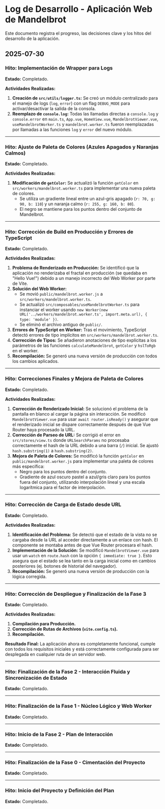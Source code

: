 # Log de Desarrollo - Aplicación Web de Mandelbrot

Este documento registra el progreso, las decisiones clave y los hitos del desarrollo de la aplicación.

## 2025-07-30

### Hito: Implementación de Wrapper para Logs

**Estado:** Completado.

**Actividades Realizadas:**

1.  **Creación de `src/utils/logger.ts`:** Se creó un módulo centralizado para el manejo de logs (`log`, `error`) con un flag `DEBUG_MODE` para activar/desactivar la salida de la consola.
2.  **Reemplazo de `console.log`:** Todas las llamadas directas a `console.log` y `console.error` en `main.ts`, `App.vue`, `HomeView.vue`, `MandelbrotViewer.vue`, `useMandelbrotWorker.ts` y `mandelbrot.worker.ts` fueron reemplazadas por llamadas a las funciones `log` y `error` del nuevo módulo.

---

### Hito: Ajuste de Paleta de Colores (Azules Apagados y Naranjas Calmos)

**Estado:** Completado.

**Actividades Realizadas:**

1.  **Modificación de `getColor`:** Se actualizó la función `getColor` en `src/workers/mandelbrot.worker.ts` para implementar una nueva paleta de colores.
    *   Se utiliza un gradiente lineal entre un azul-gris apagado (`r: 70, g: 90, b: 110`) y un naranja calmo (`r: 255, g: 160, b: 80`).
    *   El negro se mantiene para los puntos dentro del conjunto de Mandelbrot.

---

### Hito: Corrección de Build en Producción y Errores de TypeScript

**Estado:** Completado.

**Actividades Realizadas:**

1.  **Problema de Renderizado en Producción:** Se identificó que la aplicación no renderizaba el fractal en producción (se quedaba en "Hello Vue!") debido a un manejo incorrecto del Web Worker por parte de Vite.
2.  **Solución del Web Worker:**
    *   Se movió `public/mandelbrot.worker.js` a `src/workers/mandelbrot.worker.ts`.
    *   Se actualizó `src/composables/useMandelbrotWorker.ts` para instanciar el worker usando `new Worker(new URL('../workers/mandelbrot.worker.ts', import.meta.url), { type: 'module' })`.
    *   Se eliminó el archivo antiguo de `public/`.
3.  **Errores de TypeScript en Worker:** Tras el movimiento, TypeScript detectó errores de tipo implícitos en `src/workers/mandelbrot.worker.ts`.
4.  **Corrección de Tipos:** Se añadieron anotaciones de tipo explícitas a los parámetros de las funciones `calculateMandelbrot`, `getColor` y `hslToRgb` en el worker.
5.  **Recompilación:** Se generó una nueva versión de producción con todos los cambios aplicados.

---

### Hito: Correcciones Finales y Mejora de Paleta de Colores

**Estado:** Completado.

**Actividades Realizadas:**

1.  **Corrección de Renderizado Inicial:** Se solucionó el problema de la pantalla en blanco al cargar la página sin interacción. Se modificó `MandelbrotViewer.vue` para usar `await router.isReady()` y asegurar que el renderizado inicial se dispare correctamente después de que Vue Router haya procesado la URL.
2.  **Corrección de Parseo de URL:** Se corrigió el error en `src/stores/view.ts` donde `URLSearchParams` no procesaba correctamente el hash de la URL debido a una barra (`/`) inicial. Se ajustó `hash.substring(1)` a `hash.substring(2)`.
3.  **Mejora de Paleta de Colores:** Se modificó la función `getColor` en `public/mandelbrot.worker.js` para implementar una paleta de colores más específica:
    *   Negro para los puntos dentro del conjunto.
    *   Gradiente de azul oscuro pastel a azul/gris claro para los puntos fuera del conjunto, utilizando interpolación lineal y una escala logarítmica para el factor de interpolación.

---

### Hito: Corrección de Carga de Estado desde URL

**Estado:** Completado.

**Actividades Realizadas:**

1.  **Identificación del Problema:** Se detectó que el estado de la vista no se cargaba desde la URL al acceder directamente a un enlace con hash. El componente se montaba antes de que Vue Router procesara el hash.
2.  **Implementación de la Solución:** Se modificó `MandelbrotViewer.vue` para usar un `watch` en `route.hash` con la opción `{ immediate: true }`. Esto asegura que el estado se lea tanto en la carga inicial como en cambios posteriores (ej. botones de historial del navegador).
3.  **Recompilación:** Se generó una nueva versión de producción con la lógica corregida.

---

### Hito: Corrección de Despliegue y Finalización de la Fase 3

**Estado:** Completado.

**Actividades Realizadas:**

1.  **Compilación para Producción.**
2.  **Corrección de Rutas de Archivos (`vite.config.ts`).**
3.  **Recompilación.**

**Resultado Final:** La aplicación ahora es completamente funcional, cumple con todos los requisitos iniciales y está correctamente configurada para ser desplegada en cualquier ruta de un servidor web.

---

### Hito: Finalización de la Fase 2 - Interacción Fluida y Sincronización de Estado

**Estado:** Completado.

---

### Hito: Finalización de la Fase 1 - Núcleo Lógico y Web Worker

**Estado:** Completado.

---

### Hito: Inicio de la Fase 2 - Plan de Interacción

**Estado:** Completado.

---

### Hito: Finalización de la Fase 0 - Cimentación del Proyecto

**Estado:** Completado.

---

### Hito: Inicio del Proyecto y Definición del Plan

**Estado:** Completado.

